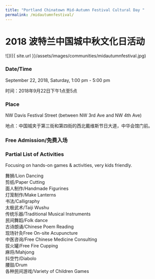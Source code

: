 ```yaml
---
title: "Portland Chinatown Mid-Autumn Festival Cultural Day "
permalink: /midautumnfestival/
---
```


# 2018 波特兰中国城中秋文化日活动

![]({{ site.url }}/assets/images/communities/midautumnfestival.jpg)

### Date/Time

September 22, 2018, Saturday, 1:00 pm - 5:00 pm

时间：2018年9月22日下午1点至5点

### Place

NW Davis Festival Street (between NW 3rd Ave and NW 4th Ave)

地点：中国城夹于第三街和第四街的西北戴维斯节日大道，中华会馆门前。

### Free Admission/免费入场

### Partial List of Activities

Focusing on hands-on games & activities, very kids friendly.

舞狮/Lion Dancing<br/>
剪纸/Paper Cutting<br/>
面人制作/Handmade Figurines<br/>
灯笼制作/Make Lanterns<br/>
书法/Calligraphy<br/>
太极武术/Taiji Wushu<br/>
传统乐器/Traditional Musical Instruments<br/>
民间舞蹈/Folk dance<br/>
古诗朗诵/Chinese Poem Reading<br/>
现场针灸Free On-site Acupuncture<br/>
中医咨询/Free Chinese Medicine Consulting<br/>
拔火罐/Free Fire Cupping<br/>
麻将/Mahjong<br/>
抖空竹/Diabolo<br/>
腰鼓/Drum<br/>
各种民间游戏/Variety of Children Games
